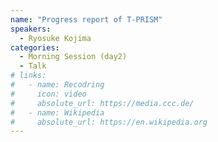 ```yaml
---
name: "Progress report of T-PRISM"
speakers:
  - Ryosuke Kojima
categories:
  - Morning Session (day2)
  - Talk
# links:
#   - name: Recodring
#     icon: video
#     absolute_url: https://media.ccc.de/
#   - name: Wikipedia
#     absolute_url: https://en.wikipedia.org
---
```

